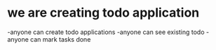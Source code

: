 # we are creating todo application

-anyone can create todo applications
-anyone can see existing todo
-anyone can mark tasks done
